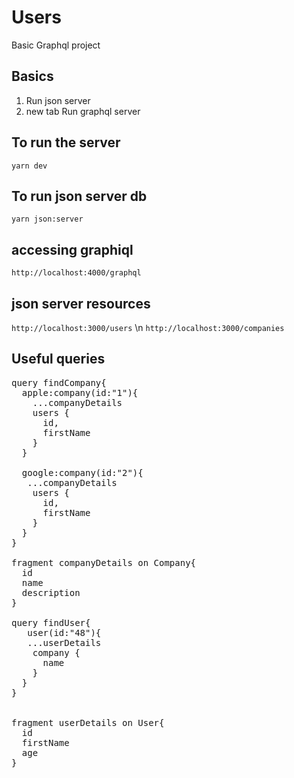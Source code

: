 # Users
Basic Graphql project

## Basics 
1. Run json server 
2. new tab Run graphql server


## To run the server 
`yarn dev`

## To run json server db
`yarn json:server`

## accessing graphiql
`http://localhost:4000/graphql`

## json server resources
`http://localhost:3000/users` \n
`http://localhost:3000/companies`

## Useful queries
<pre>
query findCompany{
  apple:company(id:"1"){
    ...companyDetails
    users {
      id,
      firstName
    }
  }
  
  google:company(id:"2"){
   ...companyDetails
    users {
      id,
      firstName
    }
  }
}

fragment companyDetails on Company{
  id
  name
  description
}

query findUser{
   user(id:"48"){
   ...userDetails
    company {
      name
    }
  }
}


fragment userDetails on User{
  id
  firstName
  age
}
</pre>